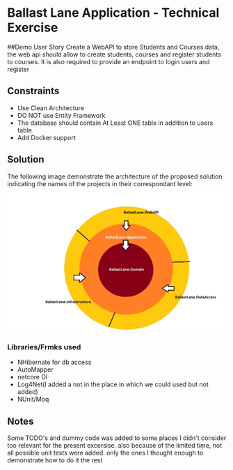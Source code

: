 # Ballast Lane Application - Technical Exercise

##Demo User Story
Create a WebAPI to store Students and Courses data, the web api should allow to create students, courses
and register students to courses.
It is also required to provide an endpoint to login users and register

## Constraints
- Use Clean Architecture 
- DO NOT use Entity Framework
- The database should contain At Least ONE table in addition to users table
- Add Docker support

## Solution
The following image demonstrate the architecture of the proposed solution indicating the names of the projects
in their correspondant level:
![picture alt](ArchitectureModel.JPG "Solution architecture")

### Libraries/Frmks used
- NHibernate for db access
- AutoMapper
- netcore DI
- Log4Net(I added a not in the place in which we could used but not added)
- NUnit/Moq

## Notes 
Some TODO's and dummy code was added to some places I didn't consider too relevant for the present excersise.
also because of the limited time,  not all possible unit tests were added. only the ones I thought enough to demonstrate how to do it the rest


 
